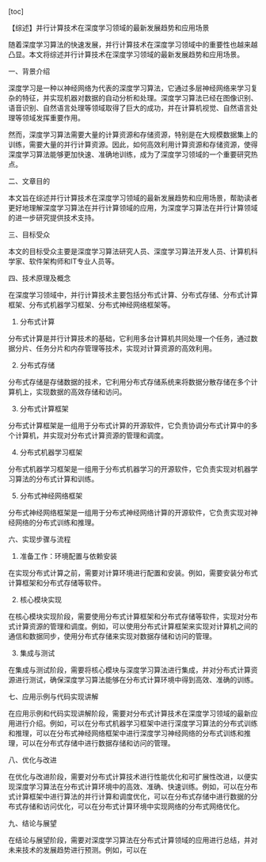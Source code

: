 
[toc]                    
                
                
【综述】并行计算技术在深度学习领域的最新发展趋势和应用场景

随着深度学习算法的快速发展，并行计算技术在深度学习领域中的重要性也越来越凸显。本文将综述并行计算技术在深度学习领域的最新发展趋势和应用场景。

一、背景介绍

深度学习是一种以神经网络为代表的深度学习算法，它通过多层神经网络来学习复杂的特征，并实现机器对数据的自动分析和处理。深度学习算法已经在图像识别、语音识别、自然语言处理等领域取得了巨大的成功，并在计算机视觉、自然语言处理等领域发挥重要作用。

然而，深度学习算法需要大量的计算资源和存储资源，特别是在大规模数据集上的训练，需要大量的并行计算资源。因此，如何高效利用计算资源和存储资源，使得深度学习算法能够更加快速、准确地训练，成为了深度学习领域的一个重要研究热点。

二、文章目的

本文旨在综述并行计算技术在深度学习领域的最新发展趋势和应用场景，帮助读者更好地理解深度学习算法在并行计算领域的应用，为深度学习算法在并行计算领域的进一步研究提供技术支持。

三、目标受众

本文的目标受众主要是深度学习算法研究人员、深度学习算法开发人员、计算机科学家、软件架构师和IT专业人员等。

四、技术原理及概念

在深度学习领域中，并行计算技术主要包括分布式计算、分布式存储、分布式计算框架、分布式机器学习框架、分布式神经网络框架等。

1. 分布式计算

分布式计算是并行计算技术的基础，它利用多台计算机共同处理一个任务，通过数据分片、任务分片和内存管理等技术，实现对计算资源的高效利用。

2. 分布式存储

分布式存储是存储数据的技术，它利用分布式存储系统来将数据分散存储在多个计算机上，实现数据的高效存储和访问。

3. 分布式计算框架

分布式计算框架是一组用于分布式计算的开源软件，它负责协调分布式计算中的多个计算机，并实现对分布式计算资源的管理和调度。

4. 分布式机器学习框架

分布式机器学习框架是一组用于分布式机器学习的开源软件，它负责实现对机器学习算法的分布式计算和训练。

5. 分布式神经网络框架

分布式神经网络框架是一组用于分布式神经网络计算的开源软件，它负责实现对神经网络的分布式训练和推理。

六、实现步骤与流程

1. 准备工作：环境配置与依赖安装

在实现分布式计算之前，需要对计算环境进行配置和安装。例如，需要安装分布式计算框架和分布式存储等软件。

2. 核心模块实现

在核心模块实现阶段，需要使用分布式计算框架和分布式存储等软件，实现对分布式计算资源的管理和调度。例如，可以使用分布式计算框架来实现对计算机之间的通信和数据同步，使用分布式存储来实现对数据存储和访问的管理。

3. 集成与测试

在集成与测试阶段，需要将核心模块与深度学习算法进行集成，并对分布式计算资源进行测试，确保深度学习算法能够在分布式计算环境中得到高效、准确的训练。

七、应用示例与代码实现讲解

在应用示例和代码实现讲解阶段，需要对分布式计算技术在深度学习领域的最新应用进行介绍。例如，可以在分布式机器学习框架中进行深度学习算法的分布式训练和推理，可以在分布式神经网络框架中进行深度学习神经网络的分布式训练和推理，可以在分布式存储中进行数据存储和访问的管理。

八、优化与改进

在优化与改进阶段，需要对分布式计算技术进行性能优化和可扩展性改进，以便实现深度学习算法在分布式计算环境中的高效、准确、快速训练。例如，可以在分布式计算框架中进行算法的并行计算和调度优化，可以在分布式存储中进行数据的分布式存储和访问优化，可以在分布式计算环境中实现网络的分布式网络优化。

九、结论与展望

在结论与展望阶段，需要对深度学习算法在分布式计算领域的应用进行总结，并对未来技术的发展趋势进行预测。例如，可以在

